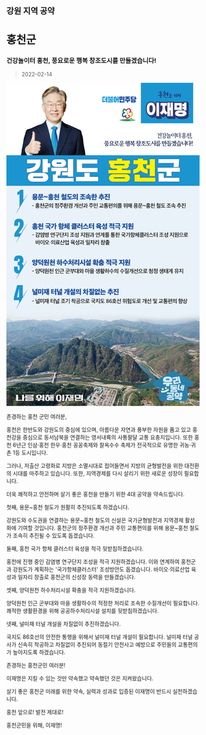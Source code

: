 ## 강원 지역 공약

# 홍천군

### 건강놀이터 홍천, 풍요로운 행복 창조도시를 만들겠습니다!
> 2022-02-14

![홍천군 지역공약](./005_010_016.png)

존경하는 홍천 군민 여러분,

 

홍천은 한반도와 강원도의 중심에 있으며, 아름다운 자연과 풍부한 자원을 품고 있고 홍천강을 중심으로 동서남북을 연결하는 영서내륙의 사통팔달 교통 요충지입니다. 또한 홍천 6년근 인삼·홍천 한우·홍천 꽁꽁축제와 찰옥수수 축제가 전국적으로 유명한 귀농·귀촌 1등 도시입니다.

 

그러나, 저출산 고령화로 지방은 소멸시대로 접어들면서 지방의 균형발전을 위한 대전환의 시대를 마주하고 있습니다. 또한, 지역경제를 다시 살리기 위한 새로운 성장이 필요합니다.

 

더욱 쾌적하고 안전하며 살기 좋은 홍천을 만들기 위한 4대 공약을 약속드립니다.

 

첫째, 용문~홍천 철도가 원활히 추진되도록 하겠습니다.

강원도와 수도권을 연결하는 용문~홍천 철도의 신설은 국가균형발전과 지역경제 활성화에 기여할 것입니다. 홍천군의 정주환경 개선과 주민 교통편의를 위해 용문~홍천 철도가 조속히 추진될 수 있도록 돕겠습니다.

 

둘째, 홍천 국가 항체 클러스터 육성을 적극 뒷받침하겠습니다.

홍천에 진행 중인 감염병 연구단지 조성을 적극 지원하겠습니다. 이와 연계하여 홍천군과 강원도가 계획하는 '국가항체클러스터' 조성방안도 돕겠습니다. 바이오·의료산업 육성과 일자리 창출로 홍천군의 신성장 동력을 만들겠습니다.

 

셋째, 양덕원천 하수처리시설 확충을 적극 지원하겠습니다.

양덕원천 인근 군부대와 마을 생활하수의 적정한 처리로 조속한 수질개선이 필요합니다. 쾌적한 생활환경을 위해 공공하수처리시설 설치를 뒷받침하겠습니다.

 

넷째, 널미재 터널 개설을 차질없이 추진하겠습니다.

국지도 86호선의 안전한 통행을 위해서 널미재 터널 개설이 필요합니다. 널미재 터널 공사가 신속히 착공하고 차질없이 추진되어 동절기 안전사고 예방으로 주민들의 교통편의가 높아지도록 하겠습니다.

 

존경하는 홍천군민 여러분!

 

이재명은 지킬 수 있는 것만 약속했고 약속했던 것은 지켜왔습니다.

살기 좋은 홍천군 미래를 위한 약속, 실력과 성과로 입증된 이재명이 반드시 실천하겠습니다.

 

홍천 앞으로! 발전 제대로! 

홍천군민을 위해, 이재명!

						